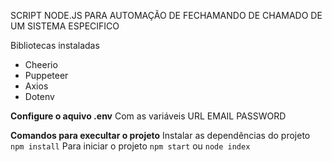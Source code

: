 SCRIPT NODE.JS PARA AUTOMAÇÃO DE FECHAMANDO DE CHAMADO DE UM SISTEMA ESPECIFICO

Bibliotecas instaladas
- Cheerio
- Puppeteer
- Axios
- Dotenv


**Configure o aquivo .env**
Com as variáveis
URL
EMAIL
PASSWORD

**Comandos para execultar o projeto**
Instalar as dependências do projeto
`npm install`
Para iniciar o projeto
`npm start`
ou
`node index`